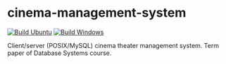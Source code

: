 # cinema-management-system

[![Build Ubuntu](https://github.com/buracchi/cinema-management-system/actions/workflows/ubuntu.yml/badge.svg)](https://github.com/buracchi/cinema-management-system/actions/workflows/ubuntu.yml)
[![Build Windows](https://github.com/buracchi/cinema-management-system/actions/workflows/windows.yml/badge.svg)](https://github.com/buracchi/cinema-management-system/actions/workflows/windows.yml)

Client/server (POSIX/MySQL) cinema theater management system. Term paper of Database Systems course.

